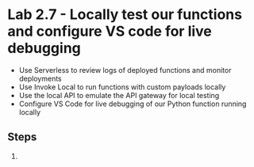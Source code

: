 # Lab 2.7 - Locally test our functions and configure VS code for live debugging

- Use Serverless to review logs of deployed functions and monitor deployments
- Use Invoke Local to run functions with custom payloads locally
- Use the local API to emulate the API gateway for local testing
- Configure VS Code for live debugging of our Python function running locally

## Steps

1.